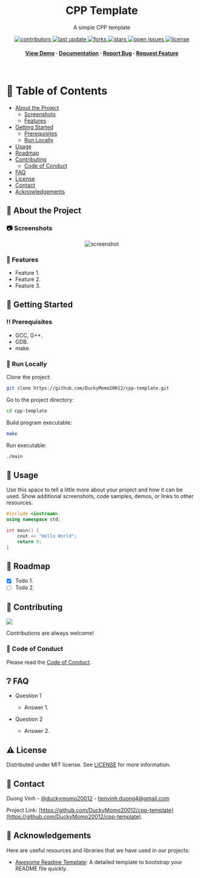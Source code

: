 <div align="center">

  <h1>CPP Template</h1>

  <p>
    A simple CPP template
  </p>

<!-- Badges -->
<p>
  <a href="https://github.com/DuckyMomo20012/cpp-template/graphs/contributors">
    <img src="https://img.shields.io/github/contributors/DuckyMomo20012/cpp-template" alt="contributors" />
  </a>
  <a href="">
    <img src="https://img.shields.io/github/last-commit/DuckyMomo20012/cpp-template" alt="last update" />
  </a>
  <a href="https://github.com/DuckyMomo20012/cpp-template/network/members">
    <img src="https://img.shields.io/github/forks/DuckyMomo20012/cpp-template" alt="forks" />
  </a>
  <a href="https://github.com/DuckyMomo20012/cpp-template/stargazers">
    <img src="https://img.shields.io/github/stars/DuckyMomo20012/cpp-template" alt="stars" />
  </a>
  <a href="https://github.com/DuckyMomo20012/cpp-template/issues/">
    <img src="https://img.shields.io/github/issues/DuckyMomo20012/cpp-template" alt="open issues" />
  </a>
  <a href="https://github.com/DuckyMomo20012/cpp-template/blob/main/LICENSE">
    <img src="https://img.shields.io/github/license/DuckyMomo20012/cpp-template.svg" alt="license" />
  </a>
</p>

<h4>
    <a href="https://github.com/DuckyMomo20012/cpp-template/">View Demo</a>
  <span> · </span>
    <a href="https://github.com/DuckyMomo20012/cpp-template">Documentation</a>
  <span> · </span>
    <a href="https://github.com/DuckyMomo20012/cpp-template/issues/">Report Bug</a>
  <span> · </span>
    <a href="https://github.com/DuckyMomo20012/cpp-template/issues/">Request Feature</a>
  </h4>
</div>

<br />

<!-- Table of Contents -->

# :notebook_with_decorative_cover: Table of Contents

- [About the Project](#star2-about-the-project)
  - [Screenshots](#camera-screenshots)
  - [Features](#dart-features)
- [Getting Started](#toolbox-getting-started)
  - [Prerequisites](#bangbang-prerequisites)
  - [Run Locally](#running-run-locally)
- [Usage](#eyes-usage)
- [Roadmap](#compass-roadmap)
- [Contributing](#wave-contributing)
  - [Code of Conduct](#scroll-code-of-conduct)
- [FAQ](#grey_question-faq)
- [License](#warning-license)
- [Contact](#handshake-contact)
- [Acknowledgements](#gem-acknowledgements)

<!-- About the Project -->

## :star2: About the Project

<!-- Screenshots -->

### :camera: Screenshots

<div align="center">
  <img src="https://placehold.co/600x400?text=Your+Screenshot+here" alt="screenshot" />
</div>

<!-- Features -->

### :dart: Features

- Feature 1.
- Feature 2.
- Feature 3.

<!-- Getting Started -->

## :toolbox: Getting Started

<!-- Prerequisites -->

### :bangbang: Prerequisites

- GCC, G++.
- GDB.
- make.

<!-- Run Locally -->

### :running: Run Locally

Clone the project:

```bash
git clone https://github.com/DuckyMomo20012/cpp-template.git
```

Go to the project directory:

```bash
cd cpp-template
```

Build program executable:

```bash
make
```

Run executable:

```bash
./main
```

<!-- Usage -->

## :eyes: Usage

Use this space to tell a little more about your project and how it can be used.
Show additional screenshots, code samples, demos, or links to other resources.

```cpp
#include <iostream>
using namespace std;

int main() {
    cout << "Hello World";
    return 0;
}
```

<!-- Roadmap -->

## :compass: Roadmap

- [x] Todo 1.
- [ ] Todo 2.

<!-- Contributing -->

## :wave: Contributing

<a href="https://github.com/DuckyMomo20012/cpp-template/graphs/contributors">
  <img src="https://contrib.rocks/image?repo=DuckyMomo20012/cpp-template" />
</a>

Contributions are always welcome!

<!-- Code of Conduct -->

### :scroll: Code of Conduct

Please read the [Code of Conduct](https://github.com/DuckyMomo20012/cpp-template/blob/main/CODE_OF_CONDUCT.md).

<!-- FAQ -->

## :grey_question: FAQ

- Question 1

  - Answer 1.

- Question 2

  - Answer 2.

<!-- License -->

## :warning: License

Distributed under MIT license. See
[LICENSE](https://github.com/DuckyMomo20012/cpp-template/blob/main/LICENSE)
for more information.

<!-- Contact -->

## :handshake: Contact

Duong Vinh - [@duckymomo20012](https://twitter.com/duckymomo20012) -
tienvinh.duong4@gmail.com

Project Link: [https://github.com/DuckyMomo20012/cpp-template](https://github.com/DuckyMomo20012/cpp-template).

<!-- Acknowledgments -->

## :gem: Acknowledgements

Here are useful resources and libraries that we have used in our projects:

- [Awesome Readme Template](https://github.com/Louis3797/awesome-readme-template):
  A detailed template to bootstrap your README file quickly.
